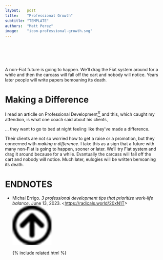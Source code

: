 ```yaml
---
layout:   post
title:    "Professional Growth"
subtitle: "TEMPLATE"
authors:  "Matt Perez"
image:    "icon-professional-growth.svg"
---
```


<div style="display:none;">
 <p>A non-<span class='_paradigm'>Fiat</span> future is going to happen. We&rsquo;ll drag the <span class='_paradigm'>Fiat</span> system around for a while and then the carcass will fall off the cart and nobody will notice.</p>
</div>

<h1>&nbsp;</h1>
 <p>A non-<span class='_paradigm'>Fiat</span> future is going to happen. We&rsquo;ll drag the <span class='_paradigm'>Fiat</span> system around for a while and then the carcass will fall off the cart and nobody will notice. Years later people will write papers bemoaning its death.</p>

<h1>Making a Difference</h1>
 <p>I read an articlle on Professional Development<a href="#en01"><sup id="bm01">&hairsp;&nabla;&hairsp;</sup></a> and this, which caught my attendion, is what one coach said about his clients,</p>
 <p class='_citation'>&hellip; they want to go to bed at night feeling like they've made a difference.</p>
 <p>Their clients are not so worried how to get a raise or a promotion, but they concerned with <em>making a difference</em>. I take this as a sign that a future with many non-<span class='_paradigm'>Fiat</span> is going to happen, sooner or later. We&rsquo;ll try <span class='_paradigm'>Fiat</span> system and drag it around because for a while. Evantually the carcass will fall off the cart and nobody will notice. Much later, eulogies will be written bemoaning its death.</p>

<h1 class="_section">ENDNOTES</h1>
 <ul>
  <li id="en01">
   <p class="_list-item">
    Michal Errigo.
    <em>3 professional development tips that prioritize work-life balance</em>.
    June 13, 2023.
    &lt;<a href="https://radicals.world/20xN1T" target="_blank">https://radicals.world/20xN1T</a>&gt;
    <a class="_uparrow" href="#bm01"><img src="/assets/img/arrow-up-icon.png"></a>
   </p>
  </li>

{% include related.html %}